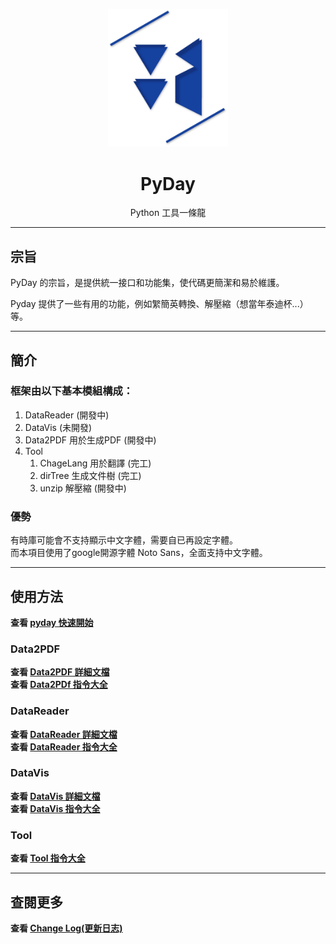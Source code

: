 <p align="center">
    <img width="192px" src="./doc/Logo/AnsonLogo01.png" >
</p>
<h1 align="center"><b>PyDay</b></h1>

<p align="center">Python 工具一條龍</p>
<p align="center"></p>

---

## 宗旨
PyDay 的宗旨，是提供統一接口和功能集，使代碼更簡潔和易於維護。  
<!-- PyDay 是一個綜合工具包，主要用於數據分析和數據可視化，封裝了pandas, numpy, matplotlib等常用包。   -->
<!-- 除了數據分析和數據可視化之外， -->
Pyday 提供了一些有用的功能，例如䌓簡英轉換、解壓縮（想當年泰迪杯...）等。  

---

## 簡介
### 框架由以下基本模組構成：
1. DataReader (開發中)
2. DataVis (未開發)
3. Data2PDF 用於生成PDF (開發中)
4. Tool 
   1. ChageLang 用於翻譯 (完工)
   2. dirTree 生成文件樹 (完工)
   3. unzip 解壓縮 (開發中)
<!-- Machine Learning 機器學習 -->

### 優勢
有時庫可能會不支持顯示中文字體，需要自已再設定字體。  
而本項目使用了google開源字體 Noto Sans，全面支持中文字體。

---

## 使用方法
**查看 [pyday 快速開始](https://github.com/AnsonCar/pyday/blob/main/doc/documentation/guide_tc.md)**

### Data2PDF
**查看 [Data2PDF 詳細文檔](https://github.com/AnsonCar/pyday/blob/main/doc/documentation/Data2PDF/Data2PDF.md)**  
**查看 [Data2PDf 指令大全](https://github.com/AnsonCar/pyday/blob/main/doc/documentation/Data2PDF/Data2PDF_ALL.md)**

### DataReader
**查看 [DataReader 詳細文檔](https://github.com/AnsonCar/pyday/blob/main/doc/documentation/DataReader/DataReader.md)**  
**查看 [DataReader 指令大全](https://github.com/AnsonCar/pyday/blob/main/doc/documentation/DataReader/DataReader_ALL.md)**

### DataVis
**查看 [DataVis 詳細文檔](https://github.com/AnsonCar/pyday/blob/main/doc/documentation/DataVis/DataVis.md)**  
**查看 [DataVis 指令大全](https://github.com/AnsonCar/pyday/blob/main/doc/documentation/DataVis/DataVis_ALL.md)**

### Tool
<!-- **查看 [dirTree](doc/documentation/Tool/dirTree.md)** -->
<!-- **查看 [unzip](doc/documentation/Tool/)** -->
**查看 [Tool 指令大全](https://github.com/AnsonCar/pyday/blob/main/doc/documentation/Tool/Tool_ALL.md)**

---

## 查閱更多
**查看 [Change Log(更新日志)](https://github.com/AnsonCar/pyday/blob/main/doc/changelog.md)**